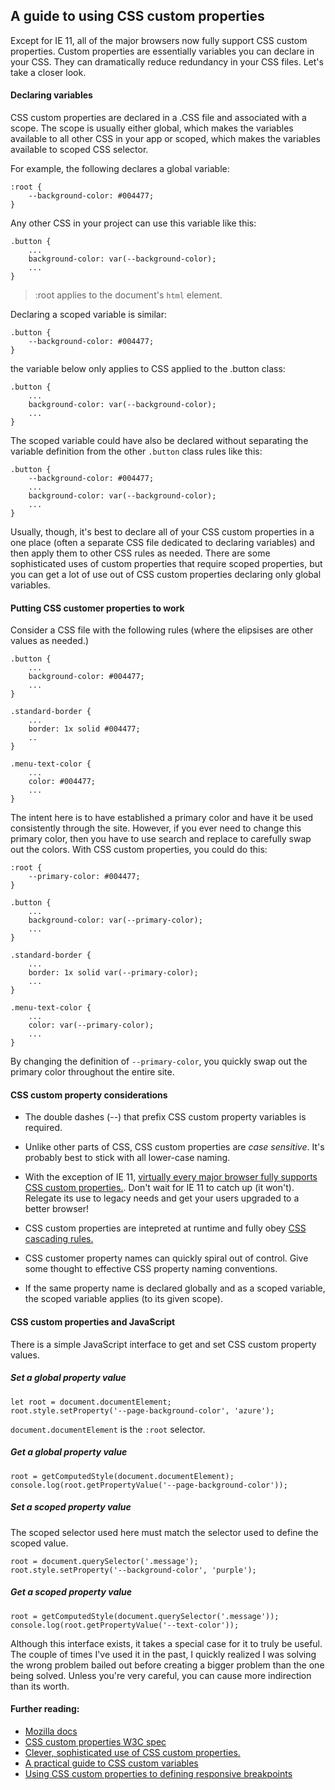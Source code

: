 ## A guide to using CSS custom properties

Except for IE 11, all of the major browsers now fully support CSS custom properties. Custom properties are essentially variables you can declare in your CSS. They can dramatically reduce redundancy in your CSS files. Let's take a closer look. 

#### Declaring variables

CSS custom properties are declared in a .CSS file and associated with a scope. The scope is usually either global, which makes the variables available to all other CSS in your app or scoped, which makes the variables available to scoped CSS selector. 

For example, the following declares a global variable:

    :root {
        --background-color: #004477;
    }

Any other CSS in your project can use this variable like this:

    .button {
        ...
        background-color: var(--background-color);
        ...
    }

> :root applies to the document's `html` element.     

Declaring a scoped variable is similar:

    .button {
        --background-color: #004477;
    }

the variable below only applies to CSS applied to the .button class: 

    .button {
        ...
        background-color: var(--background-color);
        ...
    }

The scoped variable could have also be declared without separating the variable definition from the other `.button` class rules like this: 

    .button {
        --background-color: #004477;
        ...
        background-color: var(--background-color);
        ...
    }

Usually, though, it's best to declare all of your CSS custom properties in a one place (often a separate CSS file dedicated to declaring variables) and then apply them to other CSS rules as needed. There are some sophisticated uses of custom properties that require scoped properties, but you can get a lot of use out of CSS custom properties declaring only global variables. 

#### Putting CSS customer properties to work 

Consider a CSS file with the following rules (where the elipsises are other values as needed.)

    .button {
        ...
        background-color: #004477;
        ...
    }

    .standard-border {
        ...
        border: 1x solid #004477;
        ..
    }

    .menu-text-color {
        ...
        color: #004477;
        ...
    }

The intent here is to have established a primary color and have it be used consistently through the site. However, if you ever need to change this primary color, then you have to use search and replace to carefully swap out the colors. With CSS custom properties, you could do this: 

    :root {
        --primary-color: #004477;
    }

    .button {
        ...
        background-color: var(--primary-color);
        ...
    }

    .standard-border {
        ...
        border: 1x solid var(--primary-color);
        ...
    }

    .menu-text-color {
        ...
        color: var(--primary-color);
        ...
    }

By changing the definition of `--primary-color`, you quickly swap out the primary color throughout the entire site. 

#### CSS custom property considerations

* The double dashes (--) that prefix CSS custom property variables is required. 

* Unlike other parts of CSS, CSS custom properties are _case sensitive_. It's probably best to stick with all lower-case naming.

* With the exception of IE 11, [virtually every major browser fully supports CSS custom properties.](https://caniuse.com/#search=css%20custom%20properties). Don't wait for IE 11 to catch up (it won't). Relegate its use to legacy needs and get your users upgraded to a better browser!  

* CSS custom properties are intepreted at runtime and fully obey [CSS cascading rules.](https://developer.mozilla.org/en-US/docs/Learn/CSS/Introduction_to_CSS/Cascade_and_inheritance)

* CSS customer property names can quickly spiral out of control. Give some thought to effective CSS property naming conventions. 

* If the same property name is declared globally and as a scoped variable, the scoped variable applies (to its given scope). 

#### CSS custom properties and JavaScript 

There is a simple JavaScript interface to get and set CSS custom property values.

##### Set a global property value

    let root = document.documentElement;
    root.style.setProperty('--page-background-color', 'azure');

`document.documentElement` is the `:root` selector.    

##### Get a global property value

    root = getComputedStyle(document.documentElement);
    console.log(root.getPropertyValue('--page-background-color'));

##### Set a scoped property value

The scoped selector used here must match the selector used to define the scoped value.

    root = document.querySelector('.message');
    root.style.setProperty('--background-color', 'purple');    

##### Get a scoped property value

    root = getComputedStyle(document.querySelector('.message'));
    console.log(root.getPropertyValue('--text-color'));

 Although this interface exists, it takes a special case for it to truly be useful. The couple of times I've used it in the past, I quickly realized I was solving the wrong problem bailed out before creating a bigger problem than the one being solved. Unless you're very careful, you can cause more indirection than its worth. 

#### Further reading:

* [Mozilla docs](https://developer.mozilla.org/en-US/docs/Web/CSS/--*)
* [CSS custom properties W3C spec](https://drafts.csswg.org/css-variables/#intro) 
* [Clever, sophisticated use of CSS custom properties.](https://codyhouse.co/blog/post/css-custom-properties-vs-sass-variables) 
* [A practical guide to CSS custom variables](https://www.sitepoint.com/practical-guide-css-variables-custom-properties/)
* [Using CSS custom properties to defining responsive breakpoints](https://css-tricks.com/responsive-designs-and-css-custom-properties-defining-variables-and-breakpoints/)
